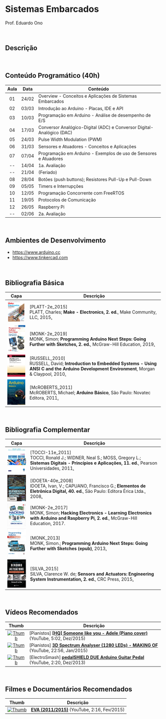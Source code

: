 # Sistemas Embarcados

Prof. Eduardo Ono

<br>

## Descrição

<br>

## Conteúdo Programático (40h)

| Aula | Data  | Conteúdo |
| :-: |  :-:  | ---
| 01 | 24/02 | Overview - Conceitos e Aplicações de Sistemas Embarcados
| 02 | 03/03 | Introdução ao Arduino - Placas, IDE e API
| 03 | 10/03 | Programação em Arduino - Análise de desempenho de E/S
| 04 | 17/03 | Conversor Analógico-Digital (ADC) e Conversor Digital-Analógico (DAC)
| 05 | 24/03 | Pulse Width Modulation (PWM)
| 06 | 31/03 | Sensores e Atuadores - Conceitos e Aplicações
| 07 | 07/04 | Programação em Arduino - Exemplos de uso de Sensores e Atuadores
| -- | 14/04 | 1a. Avaliação
| -- | 21/04 | (Feriado)
| 08 | 28/04 | Botões (push buttons); Resistores Pull-Up e Pull-Down
| 09 | 05/05 | Timers e Interrupções
| 10 | 12/05 | Programação Concorrente com FreeRTOS
| 11 | 19/05 | Protocolos de Comunicação
| 12 | 26/05 | Raspberry Pi
| -- | 02/06 | 2a. Avaliação

<br>

## Ambientes de Desenvolvimento

* https://www.arduino.cc
* https://www.tinkercad.com

<br>

## Bibliografia Básica

| Capa | Descrição |
| :-:  | --- |
| <img src="./referencias/capas/platt-2e_2015.jpg" width="100px"> | [PLATT-2e_2015]<br>PLATT, Charles; **Make - Electronics, 2. ed.**, Make Community, LLC, 2015[.](https://app.box.com/s/r2p1z56spe3bybzy593mh8zladezyslz)
| <img src="./referencias/capas/monk-2e_2019.jpg" width="100px"> | [MONK-2e_2019]<br>MONK, Simon; **Programming Arduino Next Steps: Going Further with Sketches, 2. ed.**, McGraw-Hill Education, 2019[.](https://app.box.com/s/onxakui60rfqif5jh7800uod4q9xtebm)
| <img src="./referencias/capas/russell_2010.jpg" width="100px"> | [RUSSELL_2010]<br>RUSSELL, David; **Introduction to Embedded Systems - Using ANSI C and the Arduino Development Environment**, Morgan & Claypool, 2010[.](https://app.box.com/s/dglipxr1taeq5ofsowbnwik0owo0s47x)
| <img src="./referencias/capas/mcroberts_2011.jpg" width="100px"> | [McROBERTS_2011]<br>McROBERTS, Michael; **Arduino Básico**, São Paulo: Novatec Editora, 2011[.](https://app.box.com/s/gr402oiw0ivv55lvdclk7wnsj1pga7rx)

<br>

## Bibliografia Complementar

| Capa | Descrição |
| :-:  | --- |
| <img src="./referencias/capas/tocci-11e_2011.jpg" width="100px"> | [TOCCI-11e_2011]<br>TOCCI, Ronald J.; WIDNER, Neal S.; MOSS, Gregory L.; **Sistemas Digitais - Princípios e Aplicações, 11. ed.**, Pearson Universidades, 2011[.](https://app.box.com/s/98g9e4939fd27vxqpvcyrbcg0iykhnwu)
| <img src="./referencias/capas/idoeta-40e_2008.jpg" width="100px"> | [IDOETA-40e_2008]<br>IDOETA, Ivan, V.; CAPUANO, Francisco G.; **Elementos de Eletrônica Digital, 40. ed.**, São Paulo: Editora Érica Ltda., 2008[.](https://app.box.com/s/a5jgfgbhj1s77tc0qwup)
| <img src="./referencias/capas/monk-2e_2017.jpg" width="100px"> | [MONK-2e_2017]<br>MONK, Simon; **Hacking Electronics - Learning Electronics with Arduino and Raspberry Pi, 2. ed.**,  McGraw-Hill Education, 2017.
| <img src="./referencias/capas/monk_2013.jpg" width="100px"> | [MONK_2013]<br>MONK, Simon.; **Programming Arduino Next Steps: Going Further with Sketches (epub)**, 2013[.](https://app.box.com/s/mbmb2h06we9zxkzl0ecko4yxpn2tvbgo)
| <img src="./referencias/capas/silva_2015.jpg" width="100px"> | [SILVA_2015]<br>SILVA, Clarence W. de; **Sensors and Actuators: Engineering System Instrumentation, 2. ed.**, CRC Press, 2015[.](https://app.box.com/s/01ekh5g479pcg3xmbyj3ctiurxiv7t5o)

<br>

## Vídeos Recomendados

| Thumb | Descrição |
| :-: | --- |
| [![Thumb](https://img.youtube.com/vi/81q9kBRQt1E/default.jpg)](https://www.youtube.com/watch?v=81q9kBRQt1E) | [Pianistos] [**[HQ] Someone like you - Adele (Piano cover)**](https://www.youtube.com/watch?v=81q9kBRQt1E) (YouTube, 5:02, Dez/2015)
| [![Thumb](https://img.youtube.com/vi/Vn39txtVIHc/default.jpg)](https://www.youtube.com/watch?v=Vn39txtVIHc) | [Pianistos] [**3D Spectrum Analyser (1280 LEDs) - MAKING OF**](https://www.youtube.com/watch?v=Vn39txtVIHc) (YouTube, 22:56, Jan/2015)
| [![Thumb](https://img.youtube.com/vi/COPaqJBekBQ/default.jpg)](https://www.youtube.com/watch?v=COPaqJBekBQ) | [ElectroSmash] [**pedalSHIELD DUE Arduino Guitar Pedal**](https://www.youtube.com/watch?v=COPaqJBekBQ) (YouTube, 2:20, Dez/2013)

<br>

## Filmes e Documentários Recomendados

| Thumb | Descrição |
| :-: | --- |
| [![Thumb](https://img.youtube.com/vi/2ctMc4DFpik/default.jpg)](https://www.youtube.com/watch?v=2ctMc4DFpik) | [**EVA (2011/2015)**](https://www.youtube.com/watch?v=2ctMc4DFpik) (YouTube, 2:16, Fev/2015)

<br>
